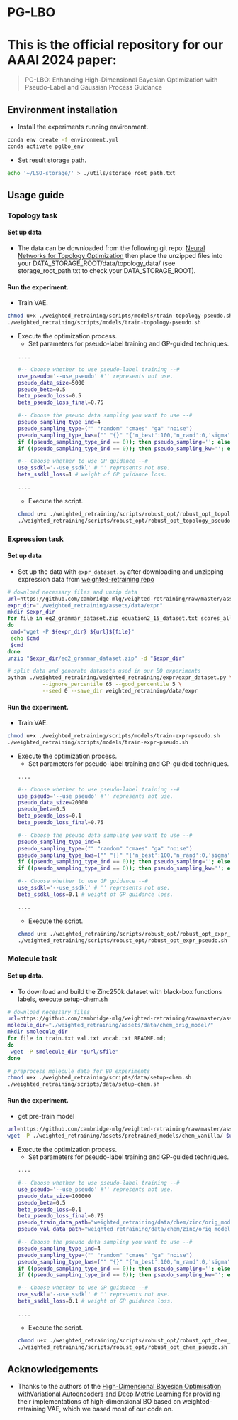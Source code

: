# PG-LBO
# This is the official repository for our AAAI 2024 paper:
> PG-LBO: Enhancing High-Dimensional Bayesian Optimization with Pseudo-Label and Gaussian Process Guidance
## Environment installation
- Install the experiments running environment.
```bash
conda env create -f environment.yml
conda activate pglbo_env
```
- Set result storage path.
```bash
echo '~/LSO-storage/' > ./utils/storage_root_path.txt
```
## Usage guide
### Topology task
#### Set up data
- The data can be downloaded from the following git repo: [Neural Networks for Topology Optimization](https://github.com/ISosnovik/top) then place the unzipped files into your DATA_STORAGE_ROOT/data/topology_data/ (see storage_root_path.txt to check your DATA_STORAGE_ROOT).
#### Run the experiment.
- Train VAE.
```bash
chmod u+x ./weighted_retraining/scripts/models/train-topology-pseudo.sh
./weighted_retraining/scripts/models/train-topology-pseudo.sh
```
- Execute the optimization process.
    - Set parameters for pseudo-label training and GP-guided techniques.
    ```bash
    ....

    #-- Choose whether to use pseudo-label training --#
    use_pseudo='--use_pseudo' #'' represents not use.
    pseudo_data_size=5000
    pseudo_beta=0.5
    beta_pseudo_loss=0.5
    beta_pseudo_loss_final=0.75

    #-- Choose the pseudo data sampling you want to use --#
    pseudo_sampling_type_ind=4
    pseudo_sampling_type=("" "random" "cmaes" "ga" "noise")
    pseudo_sampling_type_kws=("" "{}" "{'n_best':100,'n_rand':0,'sigma':0.25,'use_bo':False}" "{'n_best':100,'n_rand':0,'use_bo':False}" "{'n_best':100,'n_rand':0,'sigma':0.1,'use_bo':False}")
    if ((pseudo_sampling_type_ind == 0)); then pseudo_sampling=''; else pseudo_sampling="--pseudo_sampling_type ${pseudo_sampling_type[$pseudo_sampling_type_ind]}"; fi
    if ((pseudo_sampling_type_ind == 0)); then pseudo_sampling_kw=''; else pseudo_sampling_kw="--pseudo_sampling_type_kw ${pseudo_sampling_type_kws[$pseudo_sampling_type_ind]}"; fi

    #-- Choose whether to use GP guidance --#
    use_ssdkl='--use_ssdkl' # '' represents not use.
    beta_ssdkl_loss=1 # weight of GP guidance loss.

    ....
    ```
    - Execute the script.
    ```bash
    chmod u+x ./weighted_retraining/scripts/robust_opt/robust_opt_topology_pseudo.sh
    ./weighted_retraining/scripts/robust_opt/robust_opt_topology_pseudo.sh
    ```
### Expression task
#### Set up data
- Set up the data with `expr_dataset.py` after downloading and unzipping expression data from [weighted-retraining repo](https://github.com/cambridge-mlg/weighted-retraining/tree/master/assets/data/expr)
```bash
# download necessary files and unzip data
url=https://github.com/cambridge-mlg/weighted-retraining/raw/master/assets/data/expr/
expr_dir="./weighted_retraining/assets/data/expr"
mkdir $expr_dir
for file in eq2_grammar_dataset.zip equation2_15_dataset.txt scores_all.npz;
do
 cmd="wget -P ${expr_dir} ${url}${file}"
 echo $cmd 
 $cmd
done
unzip "$expr_dir/eq2_grammar_dataset.zip" -d "$expr_dir"

# split data and generate datasets used in our BO experiments
python ./weighted_retraining/weighted_retraining/expr/expr_dataset.py \
           --ignore_percentile 65 --good_percentile 5 \
           --seed 0 --save_dir weighted_retraining/data/expr
```
#### Run the experiment.
- Train VAE.
```bash
chmod u+x ./weighted_retraining/scripts/models/train-expr-pseudo.sh
./weighted_retraining/scripts/models/train-expr-pseudo.sh
```
- Execute the optimization process.
    - Set parameters for pseudo-label training and GP-guided techniques.
    ```bash
    ....

    #-- Choose whether to use pseudo-label training --#
    use_pseudo='--use_pseudo' #'' represents not use.
    pseudo_data_size=20000
    pseudo_beta=0.5
    beta_pseudo_loss=0.1
    beta_pseudo_loss_final=0.75

    #-- Choose the pseudo data sampling you want to use --#
    pseudo_sampling_type_ind=4
    pseudo_sampling_type=("" "random" "cmaes" "ga" "noise")
    pseudo_sampling_type_kws=("" "{}" "{'n_best':100,'n_rand':0,'sigma':0.25,'use_bo':False}" "{'n_best':100,'n_rand':0,'use_bo':False}" "{'n_best':100,'n_rand':0,'sigma':0.1,'use_bo':False}")
    if ((pseudo_sampling_type_ind == 0)); then pseudo_sampling=''; else pseudo_sampling="--pseudo_sampling_type ${pseudo_sampling_type[$pseudo_sampling_type_ind]}"; fi
    if ((pseudo_sampling_type_ind == 0)); then pseudo_sampling_kw=''; else pseudo_sampling_kw="--pseudo_sampling_type_kw ${pseudo_sampling_type_kws[$pseudo_sampling_type_ind]}"; fi

    #-- Choose whether to use GP guidance --#
    use_ssdkl='--use_ssdkl' # '' represents not use.
    beta_ssdkl_loss=0.1 # weight of GP guidance loss.

    ....
    ```
    - Execute the script.
    ```bash
    chmod u+x ./weighted_retraining/scripts/robust_opt/robust_opt_expr_pseudo.sh
    ./weighted_retraining/scripts/robust_opt/robust_opt_expr_pseudo.sh
    ```
### Molecule task
#### Set up data.
- To download and build the Zinc250k dataset with black-box functions labels, execute setup-chem.sh
```bash
# download necessary files
url=https://github.com/cambridge-mlg/weighted-retraining/raw/master/assets/data/chem_orig_model
molecule_dir="./weighted_retraining/assets/data/chem_orig_model/"
mkdir $molecule_dir
for file in train.txt val.txt vocab.txt README.md;
do
 wget -P $molecule_dir "$url/$file"
done

# preprocess molecule data for BO experiments
chmod u+x ./weighted_retraining/scripts/data/setup-chem.sh
./weighted_retraining/scripts/data/setup-chem.sh
```
#### Run the experiment.
- get pre-train model
```bash
url=https://github.com/cambridge-mlg/weighted-retraining/raw/master/assets/pretrained_models/chem.ckpt
wget -P ./weighted_retraining/assets/pretrained_models/chem_vanilla/ $url
```
- Execute the optimization process.
    - Set parameters for pseudo-label training and GP-guided techniques.
    ```bash
    ....

    #-- Choose whether to use pseudo-label training --#
    use_pseudo='--use_pseudo' #'' represents not use.
    pseudo_data_size=100000
    pseudo_beta=0.5
    beta_pseudo_loss=0.1
    beta_pseudo_loss_final=0.75
    pseudo_train_data_path="weighted_retraining/data/chem/zinc/orig_model/tensors_train_pseudo"
    pseudo_val_data_path="weighted_retraining/data/chem/zinc/orig_model/tensors_val_pseudo"

    #-- Choose the pseudo data sampling you want to use --#
    pseudo_sampling_type_ind=4
    pseudo_sampling_type=("" "random" "cmaes" "ga" "noise")
    pseudo_sampling_type_kws=("" "{}" "{'n_best':100,'n_rand':0,'sigma':0.25,'use_bo':False}" "{'n_best':100,'n_rand':0,'use_bo':False}" "{'n_best':100,'n_rand':0,'sigma':0.1,'use_bo':False}")
    if ((pseudo_sampling_type_ind == 0)); then pseudo_sampling=''; else pseudo_sampling="--pseudo_sampling_type ${pseudo_sampling_type[$pseudo_sampling_type_ind]}"; fi
    if ((pseudo_sampling_type_ind == 0)); then pseudo_sampling_kw=''; else pseudo_sampling_kw="--pseudo_sampling_type_kw ${pseudo_sampling_type_kws[$pseudo_sampling_type_ind]}"; fi

    #-- Choose whether to use GP guidance --#
    use_ssdkl='--use_ssdkl' # '' represents not use.
    beta_ssdkl_loss=0.1 # weight of GP guidance loss.

    ....
    ```
    - Execute the script.
    ```bash
    chmod u+x ./weighted_retraining/scripts/robust_opt/robust_opt_chem_pseudo.sh
    ./weighted_retraining/scripts/robust_opt/robust_opt_chem_pseudo.sh
    ```
## Acknowledgements
- Thanks to the authors of the [High-Dimensional Bayesian Optimisation withVariational Autoencoders and Deep Metric Learning](https://github.com/huawei-noah/HEBO/tree/master/T-LBO) for providing their implementations of high-dimensional BO based on weighted-retraining VAE, which we based most of our code on.

